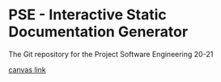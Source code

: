 # PSE - Interactive Static Documentation Generator

The Git repository for the Project Software Engineering 20-21

[canvas link](https://canvas.uva.nl/courses/21318/pages/codegrade-interactive-static-documentation-generator?module_item_id=840882)
